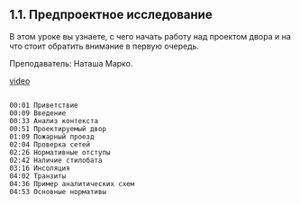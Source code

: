 ## 1.1. Предпроектное исследование

В этом уроке вы узнаете, с чего начать работу над проектом двора и на что стоит обратить внимание в первую очередь.

Преподаватель: Наташа Марко.

[video](https://player.softculture.cc/embed/AFA/AFA_4.18.11_L1-1_Pre_Project)

```chapters

00:01 Приветствие
00:09 Введение
00:33 Анализ контекста
00:51 Проектируемый двор
01:09 Пожарный проезд
02:04 Проверка сетей
02:26 Нормативные отступы
02:42 Наличие стилобата
03:16 Инсоляция
04:02 Транзиты
04:36 Пример аналитических схем
04:53 Основные нормативы

```